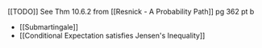 [[TODO]] See Thm 10.6.2 from [[Resnick - A Probability Path]] pg 362 pt b
- [[Submartingale]]
- [[Conditional Expectation satisfies Jensen's Inequality]]
